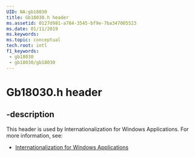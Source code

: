 ```yaml
---
UID: NA:gb18030
title: Gb18030.h header
ms.assetid: 0127d981-a784-3545-bf9e-7ba347005523
ms.date: 01/11/2019
ms.keywords: 
ms.topic: conceptual
tech.root: intl
f1_keywords:
 - gb18030
 - gb18030/gb18030
---
```


# Gb18030.h header


## -description

This header is used by Internationalization for Windows Applications. For more information, see:

- [Internationalization for Windows Applications](../_intl/index.md)

